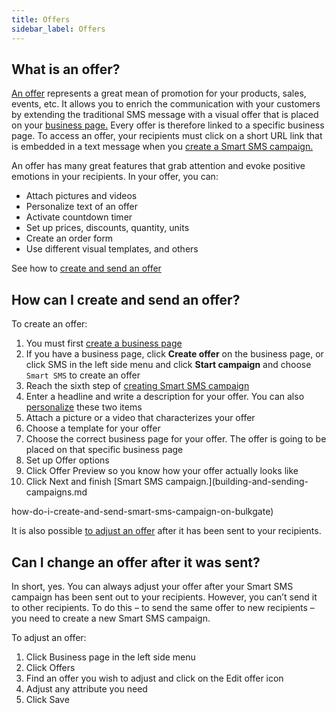 ```yaml
---
title: Offers 
sidebar_label: Offers
---
```


## What is an offer?
[An offer](https://www.bulkgate.com/en/solutions/smart-sms/#offers) represents a great mean of promotion for your products, sales, events, etc. It allows you to enrich the communication with your customers by extending the traditional SMS message with a visual offer that is placed on your [business page.](https://www.bulkgate.com/en/solutions/smart-sms/#business-page) Every offer is therefore linked to a specific business page. 
To access an offer, your recipients must click on a short URL link that is embedded in a text message when you [create a Smart SMS campaign.](building-and-sending-campaigns.md#how-do-i-create-and-send-smart-sms-campaign-on-bulkgate)

An offer has many great features that grab attention and evoke positive emotions in your recipients. In your offer, you can:
-	Attach pictures and videos
-	Personalize text of an offer
-	Activate countdown timer
-	Set up prices, discounts, quantity, units
-	Create an order form
-	Use different visual templates, and others

See how to [create and send an offer](#19)

## How can I create and send an offer?
To create an offer:
1.	You must first [create a business page](business-page.md#how-can-i-create-a-business-page)
2.	If you have a business page, click **Create offer** on the business page, or click SMS in the left side menu and click **Start campaign** and choose `Smart SMS` to create an offer
3.	Reach the sixth step of [creating Smart SMS campaign](building-and-sending-campaigns.md#how-do-i-create-and-send-smart-sms-campaign-on-bulkgate)
4.	Enter a headline and write a description for your offer. You can also [personalize](building-and-sending-campaigns.md#how-can-i-personalize-my-campaign) these two items
5.	Attach a picture or a video that characterizes your offer
6.	Choose a template for your offer
7.	Choose the correct business page for your offer. The offer is going to be placed on that specific business page 
8.	Set up Offer options 
9.	Click Offer Preview so you know how your offer actually looks like
10.	Click Next and finish [Smart SMS campaign.](building-and-sending-campaigns.md

how-do-i-create-and-send-smart-sms-campaign-on-bulkgate) 

It is also possible [to adjust an offer](#27) after it has been sent to your recipients. 

## Can I change an offer after it was sent?
In short, yes. You can always adjust your offer after your Smart SMS campaign has been sent out to your recipients. However, you can’t send it to other recipients. To do this – to send the same offer to new recipients – you need to create a new Smart SMS campaign.

To adjust an offer:
1.	Click Business page in the left side menu 
2.	Click Offers
3.	Find an offer you wish to adjust and click on the Edit offer icon
4.	Adjust any attribute you need
5.	Click Save

